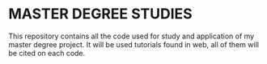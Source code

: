 # MASTER DEGREE STUDIES
This repository contains all the code used for study and application of my master degree project. It will be used tutorials found in web, all of them will be cited on each code.
